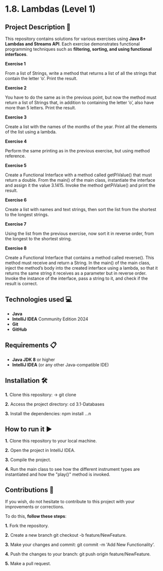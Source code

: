 
# 1.8. Lambdas (Level 1)

## Project Description 📄

This repository contains solutions for various exercises using **Java 8+ Lambdas and Streams API**. Each exercise demonstrates functional programming techniques such as **filtering, sorting, and using functional interfaces**.

**Exercise 1**

From a list of Strings, write a method that returns a list of all the strings that contain the letter ‘o’. Print the result.

**Exercise 2**

You have to do the same as in the previous point, but now the method must return a list of Strings that, in addition to containing the letter ‘o’, also have more than 5 letters. Print the result.

**Exercise 3**

Create a list with the names of the months of the year. Print all the elements of the list using a lambda.

**Exercise 4**

Perform the same printing as in the previous exercise, but using method reference.

**Exercise 5**

Create a Functional Interface with a method called getPiValue() that must return a double. From the main() of the main class, instantiate the interface and assign it the value 3.1415. Invoke the method getPiValue() and print the result.

**Exercise 6**

Create a list with names and text strings, then sort the list from the shortest to the longest strings.

**Exercise 7**

Using the list from the previous exercise, now sort it in reverse order, from the longest to the shortest string.

**Exercise 8**

Create a Functional Interface that contains a method called reverse(). This method must receive and return a String. In the main() of the main class, inject the method’s body into the created interface using a lambda, so that it returns the same string it receives as a parameter but in reverse order. Invoke the instance of the interface, pass a string to it, and check if the result is correct.


## Technologies used 💻

- **Java**
- **IntelliJ IDEA** Community Edition 2024
- **Git**
- **GitHub**
 

## Requirements 📋

- **Java JDK 8** or higher
- **IntelliJ IDEA** (or any other Java-compatible IDE)

  
## Installation 🛠️

**1.** Clone this repository: -> git clone

**2.** Access the project directory: cd 3.1-Databases

**3.** Install the dependencies: npm install …n 
## How to run it ▶️

**1.** Clone this repository to your local machine.

**2.** Open the project in IntelliJ IDEA.

**3.** Compile the project.

**4.** Run the main class to see how the different instrument types are instantiated and how the "play()" method is invoked.


## Contributions 🤝

If you wish, do not hesitate to contribute to this project with your improvements or corrections.

To do this, **follow these steps**:

**1.** Fork the repository.

**2.** Create a new branch git checkout -b feature/NewFeature.

**3.** Make your changes and commit: git commit -m 'Add New Functionality'.

**4.** Push the changes to your branch: git push origin feature/NewFeature.

**5.** Make a pull request.
